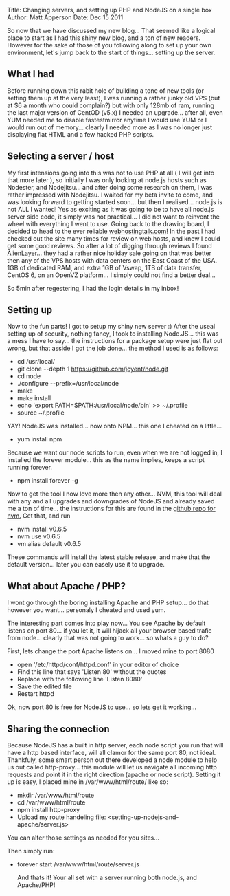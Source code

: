 Title: Changing servers, and setting up PHP and NodeJS on a single box
Author: Matt Apperson
Date: Dec 15 2011

So now that we have discussed my new blog... That seemed like a logical place to start as I had this shiny new blog, and a ton of new readers. However for the sake of those of you following along to set up your own environment, let's jump back to the start of things... setting up the server. 

## What I had
Before running down this rabit hole of building a tone of new tools (or setting them up at the very least), I was running a rather junky old VPS (but at $6 a month who could complain?) but with only 128mb of ram, running the last major version of CentOD (v5.x) I needed an upgrade... after all, even YUM needed me to disable fastestmirror anytime I would use YUM or I would run out of memory... clearly I needed more as I was no longer just displaying flat HTML and a few hacked PHP scripts.

## Selecting a server / host
My first intensions going into this was not to use PHP at all ( I will get into that more later ), so initially I was only looking at node.js hosts such as Nodester, and Nodejitsu... and after doing some research on them, I was rather impressed with Nodejitsu. I waited for my beta invite to come, and was looking forward to getting started soon... but then I realised... node.js is not ALL I wanted! Yes as exciting as it was going to be to have all node.js server side code, it simply was not practical... I did not want to reinvent the wheel with everything I went to use.
Going back to the drawing board, I decided to head to the ever reliable [webhostingtalk.com](webhostingtalk.com)! In the past I had checked out the site many times for review on web hosts, and knew I could get some good reviews. So after a lot of digging through reviews I found [AlienLayer](http://alienvps.com/vps-hosting-specials/)... they had a rather nice holiday sale going on that was better then any of the VPS hosts with data centers on the East Coast of the USA. 1GB of dedicated RAM, and extra 1GB of Vswap, 1TB of data transfer, CentOS 6, on an OpenVZ platform... I simply could not find a better deal... 

So 5min after regestering, I had the login details in my inbox!

## Setting up
Now to the fun parts! I got to setup my shiny new server :) After the useal setting up of security, nothing fancy, I took to installing Node.JS... this was a mess I have to say... the instructions for a package setup were just flat out wrong, but that asside I got the job done... the method I used is as follows:

- cd /usr/local/
- git clone --depth 1 https://github.com/joyent/node.git
- cd node
- ./configure --prefix=/usr/local/node
- make
- make install
- echo 'export PATH=$PATH:/usr/local/node/bin' >> ~/.profile
- source ~/.profile

YAY! NodeJS was installed... now onto NPM... this one I cheated on a little...

- yum install npm

Because we want our node scripts to run, even when we are not logged in, I installed the forever module... this as the name implies, keeps a script running forever.

- npm install forever -g

Now to get the tool I now love more then any other... NVM, this tool will deal with any and all upgrades and downgrades of NodeJS and already saved me a ton of time... the instructions for this are found in the [github repo for nvm.](https://github.com/creationix/nvm) Get that, and run 

- nvm install v0.6.5
- nvm use v0.6.5
- vm alias default v0.6.5

These commands will install the latest stable release, and make that the default version... later you can easely use it to upgrade.

## What about Apache / PHP?
I wont go through the boring installing Apache and PHP setup... do that however you want... personaly I cheated and used yum.

The interesting part comes into play now...
You see Apache by default listens on port 80... if you let it, it will hijack all your browser based trafic from node... clearly that was not going to work... so whats a guy to do?

First, lets change the port Apache listens on... I moved mine to port 8080

- open '/etc/httpd/conf/httpd.conf' in your editor of choice
- Find this line that says 'Listen 80' without the quotes
- Replace with the following line 'Listen 8080'
- Save the edited file
- Restart httpd

Ok, now port 80 is free for NodeJS to use... so lets get it working...

## Sharing the connection
Because NodeJS has a built in http server, each node script you run that will have a http based interface, will all clamor for the same port 80, not ideal. 
Thankfuly, some smart person out there developed a node module to help us out called http-proxy... this module will let us navigate all incoming http requests and point it in the right direction (apache or node script).
Setting it up is easy, I placed mine in /var/www/html/route/ like so:

- mkdir /var/www/html/route
- cd /var/www/html/route
- npm install http-proxy
- Upload my route handeling file: 
<setting-up-nodejs-and-apache/server.js>

You can alter those settings as needed for you sites...

Then simply run:

- forever start /var/www/html/route/server.js

  And thats it! Your all set with a server running both node.js, and Apache/PHP!